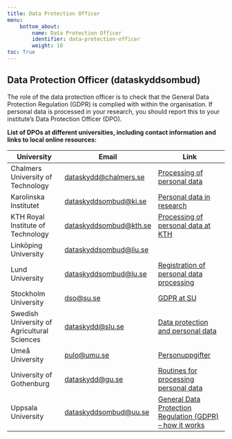 ```yaml
---
title: Data Protection Officer
menu:
    bottom_about:
        name: Data Protection Officer
        identifier: data-protection-officer
        weight: 10
toc: True
---
```


## Data Protection Officer (dataskyddsombud)

The role of the data protection officer is to check that the General Data Protection Regulation (GDPR) is complied with within the organisation. If personal data is processed in your research, you should report this to your institute’s Data Protection Officer (DPO).

**List of DPOs at different universities, including contact information and links to local online resources:**

| University | Email | Link |
| ---------- | ----- | ---- |
| Chalmers University of Technology | dataskydd@chalmers.se | [Processing of personal data](https://www.chalmers.se/en/about-chalmers/processing-of-personal-data/) |
| Karolinska Institutet | dataskyddsombud@ki.se | [Personal data in research](https://staff.ki.se/personal-data-in-research) |
| KTH Royal Institute of Technology | dataskyddsombud@kth.se | [Processing of personal data at KTH](https://intra.kth.se/en/anstallning/anstallningsvillkor/att-vara-statligt-an/behandling-av-person) |
| Linköping University | dataskyddsombud@liu.se |  |
| Lund University | dataskyddsombud@lu.se | [Registration of personal data processing](https://www.staff.lu.se/support-and-tools/legal-and-records-management/personal-data-and-data-protection/area-specific-information/research) |
| Stockholm University | dso@su.se | [GDPR at SU](https://www.su.se/english/staff/organisation-governance/legal-information) |
| Swedish University of Agricultural Sciences | dataskydd@slu.se | [Data protection and personal data](https://internt.slu.se/en/support-services/administrative-support/legal-affairs-data-protection-info-management/data-protection/) |
| Umeå University | pulo@umu.se | [Personuppgifter](https://www.aurora.umu.se/stod-och-service/rad-och-riktlinjer/juridik-och-personuppgifter/personuppgifter/) |
| University of Gothenburg | dataskydd@gu.se | [Routines for processing personal data](https://medarbetarportalen.gu.se/diarieforing-arkivering-och-personuppgiftsbehandling/rutiner-for-behandling-av-personuppgifter/)|
| Uppsala University | dataskyddsombud@uu.se | [General Data Protection Regulation (GDPR) – how it works](https://mp.uu.se/en/web/info/stod/dataskyddsforordningen) |
